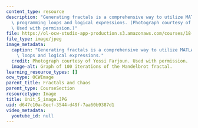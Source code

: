 ```yaml
---
content_type: resource
description: "Generating fractals is a comprehensive way to utilize MATLAB\u2019s\
  \ programming loops and logical expressions. (Photograph courtesy of Yossi Farjoun.\
  \ Used with permission.)"
file: https://ol-ocw-studio-app-production.s3.amazonaws.com/courses/18-s997-introduction-to-matlab-programming-fall-2011/d647c10a8ecf3544d49f7aa60b9387d1_Unit_5_image.JPG
file_type: image/jpeg
image_metadata:
  caption: "Generating fractals is a comprehensive way to utilize MATLAB\u2019s programming\
    \ loops and logical expressions."
  credit: Photograph courtesy of Yossi Farjoun. Used with permission.
  image-alt: Graph of 100 iterations of the Mandelbrot fractal.
learning_resource_types: []
ocw_type: OCWImage
parent_title: Fractals and Chaos
parent_type: CourseSection
resourcetype: Image
title: Unit_5_image.JPG
uid: d647c10a-8ecf-3544-d49f-7aa60b9387d1
video_metadata:
  youtube_id: null
---
```

